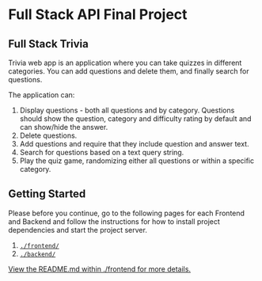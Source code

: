 # Full Stack API Final Project

## Full Stack Trivia

Trivia web app is an application where you can take quizzes in different categories. You can add questions and delete them, and finally search for questions.

The application can:

1. Display questions - both all questions and by category. Questions should show the question, category and difficulty rating by default and can show/hide the answer.
2. Delete questions.
3. Add questions and require that they include question and answer text.
4. Search for questions based on a text query string.
5. Play the quiz game, randomizing either all questions or within a specific category.

## Getting Started

Please before you continue, go to the following pages for each Frontend and Backend and follow the instructions for how to install project dependencies and start the project server.

1. [`./frontend/`](./frontend/README.md)
2. [`./backend/`](./backend/README.md)

[View the README.md within ./frontend for more details.](./frontend/README.md)
